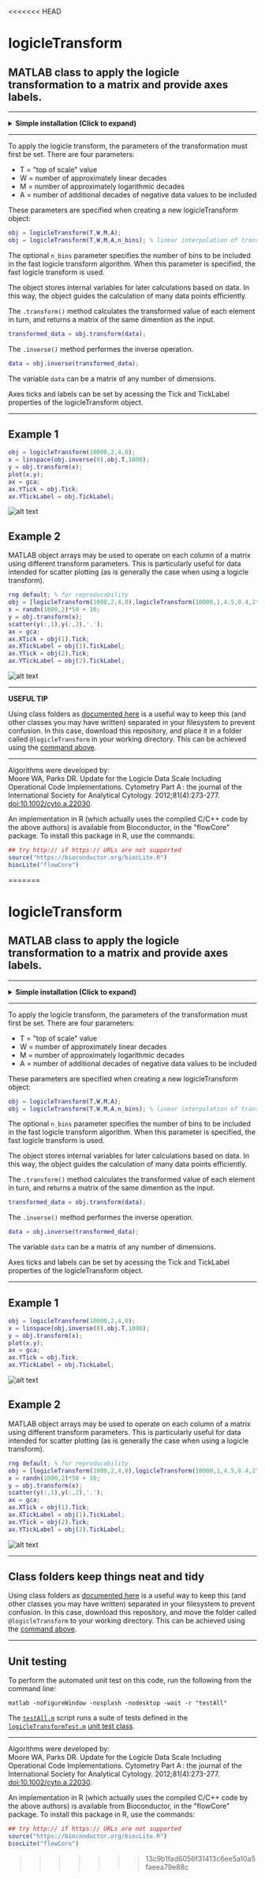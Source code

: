 <<<<<<< HEAD
# logicleTransform

## MATLAB class to apply the logicle transformation to a matrix and provide axes labels.

----------------------------------------------------------------------------------------------------------------------------

<details id="simple-installation">
  <summary>
    <strong>
      Simple installation (Click to expand)
    </strong>
  </summary>
  
  Go to your working directory for your MATLAB project, and clone this repository using <a href="https://git-scm.com/downloads"><code>git</code></a> command line:
  <br>
  <pre><code>cd path/to/working/directory
git clone https://github.com/harleyday/logicleTransform-for-MATLAB.git @logicleTransform</code></pre>
</details>

----------------------------------------------------------------------------------------------------------------------------

To apply the logicle transform, the parameters of the transformation must first be set. There are four parameters:

* T = "top of scale" value
* W = number of approximately linear decades
* M = number of approximately logarithmic decades
* A = number of additional decades of negative data values to be included

These parameters are specified when creating a new logicleTransform object:
```MATLAB
obj = logicleTransform(T,W,M,A);
obj = logicleTransform(T,W,M,A,n_bins); % linear interpolation of transform with n_bins evaluated points
```
The optional `n_bins` parameter specifies the number of bins to be included in the fast logicle transform algorithm. When this parameter is specified, the fast logicle transform is used.

The object stores internal variables for later calculations based on data. In this way, the object guides the calculation of many data points efficiently.

The ``.transform()`` method calculates the transformed value of each element in turn, and returns a matrix of the same dimention as the input.
```MATLAB
transformed_data = obj.transform(data);
```

The ``.inverse()`` method performes the inverse operation.
```MATLAB
data = obj.inverse(transformed_data);
```

The variable `data` can be a matrix of any number of dimensions.

Axes ticks and labels can be set by acessing the Tick and TickLabel properties of the logicleTransform object.

---
## Example 1
```MATLAB
obj = logicleTransform(10000,2,4,0);
x = linspace(obj.inverse(0),obj.T,1000);
y = obj.transform(x);
plot(x,y);
ax = gca;
ax.YTick = obj.Tick;
ax.YTickLabel = obj.TickLabel;
```
![alt text](Example_1_img.png?raw=true "transformation curve")

## Example 2
MATLAB object arrays may be used to operate on each column of a matrix using different transform parameters. This is particularly useful for data intended for scatter plotting (as is generally the case when using a logicle transform).
```MATLAB
rng default; % for reproducability
obj = [logicleTransform(1000,2,4,0),logicleTransform(10000,1,4.5,0.4,2^6)];
x = randn(1000,2)*50 + 10;
y = obj.transform(x);
scatter(y(:,1),y(:,2),'.');
ax = gca;
ax.XTick = obj(1).Tick;
ax.XTickLabel = obj(1).TickLabel;
ax.YTick = obj(2).Tick;
ax.YTickLabel = obj(2).TickLabel;
```
![alt text](Example_2_img.png?raw=true "scattered transformed data")

---
**USEFUL TIP**

Using class folders as [documented here](https://uk.mathworks.com/help/matlab/matlab_oop/organizing-classes-in-folders.html) is a useful way to keep this (and other classes you may have written) separated in your filesystem to prevent confusion. In this case, download this repository, and place it in a folder called ``@logicleTransform`` in your working directory. This can be achieved using the [command above](#simple-installation).

---
Algorithms were developed by:  
Moore WA, Parks DR. Update for the Logicle Data Scale Including Operational Code Implementations. Cytometry Part A : the journal of the International Society for Analytical Cytology. 2012;81(4):273-277. [doi:10.1002/cyto.a.22030](http://onlinelibrary.wiley.com/doi/10.1002/cyto.a.22030/abstract).

An implementation in R (which actually uses the compiled C/C++ code by the above authors) is available from Bioconductor, in the "flowCore" package. To install this package in R, use the commands:
```R
## try http:// if https:// URLs are not supported
source("https://bioconductor.org/biocLite.R")
biocLite("flowCore")
```
=======
# logicleTransform

## MATLAB class to apply the logicle transformation to a matrix and provide axes labels.

----------------------------------------------------------------------------------------------------------------------------

<details id="simple-installation">
  <summary>
    <strong>
      Simple installation (Click to expand)
    </strong>
  </summary>
  
  Go to your working directory for your MATLAB project, and clone this repository using <a href="https://git-scm.com/downloads"><code>git</code></a> command line:
  <br>
  <pre><code>cd path/to/working/directory
git clone https://github.com/harleyday/logicleTransform-for-MATLAB.git
mv logicleTransform-for-MATLAB/@logicleTransform .</code></pre>
</details>

----------------------------------------------------------------------------------------------------------------------------

To apply the logicle transform, the parameters of the transformation must first be set. There are four parameters:

* T = "top of scale" value
* W = number of approximately linear decades
* M = number of approximately logarithmic decades
* A = number of additional decades of negative data values to be included

These parameters are specified when creating a new logicleTransform object:
```MATLAB
obj = logicleTransform(T,W,M,A);
obj = logicleTransform(T,W,M,A,n_bins); % linear interpolation of transform with n_bins evaluated points
```
The optional `n_bins` parameter specifies the number of bins to be included in the fast logicle transform algorithm. When this parameter is specified, the fast logicle transform is used.

The object stores internal variables for later calculations based on data. In this way, the object guides the calculation of many data points efficiently.

The ``.transform()`` method calculates the transformed value of each element in turn, and returns a matrix of the same dimention as the input.
```MATLAB
transformed_data = obj.transform(data);
```

The ``.inverse()`` method performes the inverse operation.
```MATLAB
data = obj.inverse(transformed_data);
```

The variable `data` can be a matrix of any number of dimensions.

Axes ticks and labels can be set by acessing the Tick and TickLabel properties of the logicleTransform object.

---
## Example 1
```MATLAB
obj = logicleTransform(10000,2,4,0);
x = linspace(obj.inverse(0),obj.T,1000);
y = obj.transform(x);
plot(x,y);
ax = gca;
ax.YTick = obj.Tick;
ax.YTickLabel = obj.TickLabel;
```
![alt text](Example_1_img.png?raw=true "transformation curve")

## Example 2
MATLAB object arrays may be used to operate on each column of a matrix using different transform parameters. This is particularly useful for data intended for scatter plotting (as is generally the case when using a logicle transform).
```MATLAB
rng default; % for reproducability
obj = [logicleTransform(1000,2,4,0),logicleTransform(10000,1,4.5,0.4,2^6)];
x = randn(1000,2)*50 + 10;
y = obj.transform(x);
scatter(y(:,1),y(:,2),'.');
ax = gca;
ax.XTick = obj(1).Tick;
ax.XTickLabel = obj(1).TickLabel;
ax.YTick = obj(2).Tick;
ax.YTickLabel = obj(2).TickLabel;
```
![alt text](Example_2_img.png?raw=true "scattered transformed data")

---
## Class folders keep things neat and tidy

Using class folders as [documented here](https://uk.mathworks.com/help/matlab/matlab_oop/organizing-classes-in-folders.html) is a useful way to keep this (and other classes you may have written) separated in your filesystem to prevent confusion. In this case, download this repository, and move the folder called ``@logicleTransform`` to your working directory. This can be achieved using the [command above](#simple-installation).

---

## Unit testing

To perform the automated unit test on this code, run the following from the command line:
```shell
matlab -noFigureWindow -nosplash -nodesktop -wait -r "testAll"
```
The [`testAll.m`](testAll.m) script runs a suite of tests defined in the [`logicleTransformTest.m`](logicleTransformTest.m) [unit test class](https://uk.mathworks.com/help/matlab/class-based-unit-tests.html).

---
Algorithms were developed by:  
Moore WA, Parks DR. Update for the Logicle Data Scale Including Operational Code Implementations. Cytometry Part A : the journal of the International Society for Analytical Cytology. 2012;81(4):273-277. [doi:10.1002/cyto.a.22030](http://onlinelibrary.wiley.com/doi/10.1002/cyto.a.22030/abstract).

An implementation in R (which actually uses the compiled C/C++ code by the above authors) is available from Bioconductor, in the "flowCore" package. To install this package in R, use the commands:
```R
## try http:// if https:// URLs are not supported
source("https://bioconductor.org/biocLite.R")
biocLite("flowCore")
```
>>>>>>> 13c9b1fad6056f31413c6ee5a10a5faeea79e88c
